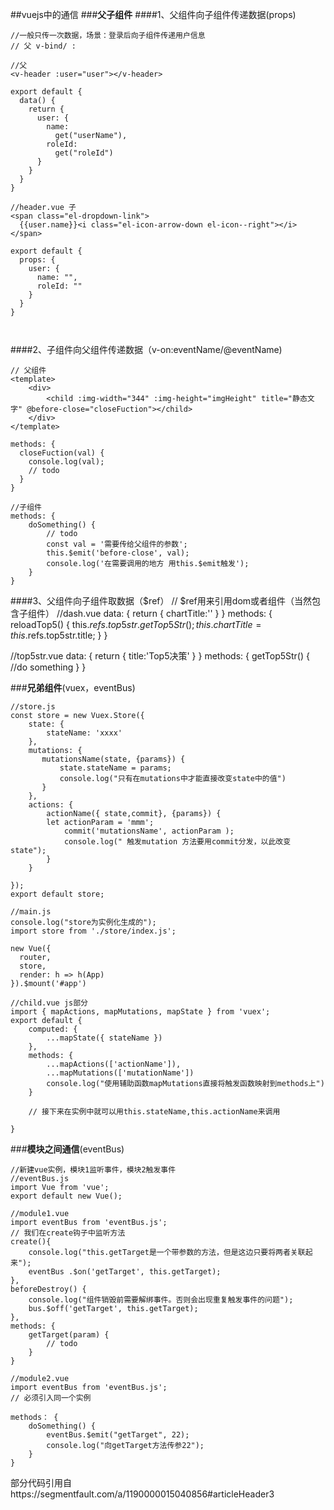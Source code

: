 ##vuejs中的通信
###**父子组件**
####1、父组件向子组件传递数据(props)
```
//一般只传一次数据，场景：登录后向子组件传递用户信息
// 父 v-bind/ :

//父
<v-header :user="user"></v-header>

export default {
  data() {
    return {
      user: {
        name:
          get("userName"),
        roleId:
          get("roleId")
      }
	}
  }
}

//header.vue 子
<span class="el-dropdown-link">
  {{user.name}}<i class="el-icon-arrow-down el-icon--right"></i>
</span>

export default {
  props: {
    user: {
      name: "",
      roleId: ""
    }
  }
}



```
####2、子组件向父组件传递数据（v-on:eventName/@eventName)
```
// 父组件
<template>
    <div>
        <child :img-width="344" :img-height="imgHeight" title="静态文字" @before-close="closeFuction"></child>
    </div>
</template>

methods: {
  closeFuction(val) {
	console.log(val);
	// todo
  }
}

//子组件
methods: {
    doSomething() {
        // todo
        const val = '需要传给父组件的参数';
        this.$emit('before-close', val);
        console.log('在需要调用的地方 用this.$emit触发');
    }
}

```

####3、父组件向子组件取数据（$ref）
// $ref用来引用dom或者组件（当然包含子组件）
//dash.vue
<chart-top5str ref="top5str" :chart-title="chartTitle"></chart-top5str>
data: {
  return {
	chartTitle:''
  }
}
methods: {
  reloadTop5() {
	this.$refs.top5str.getTop5Str();
	this.chartTitle = this.$refs.top5str.title;
  }
}

//top5str.vue
data: {
  return {
	title:'Top5决策'
  }
}
methods: {
  getTop5Str() {
	//do something
  }
}


###**兄弟组件**(vuex，eventBus)
```
//store.js
const store = new Vuex.Store({
    state: {
        stateName: 'xxxx'
    },
    mutations: {
       mutationsName(state, {params}) {
           state.stateName = params;
           console.log("只有在mutations中才能直接改变state中的值")
       } 
    },
    actions: {
        actionName({ state,commit}, {params}) {
        let actionParam = 'mmm';
            commit('mutationsName', actionParam );
            console.log(" 触发mutation 方法要用commit分发，以此改变state");
        }
    }
       
});
export default store;

//main.js
console.log("store为实例化生成的");
import store from './store/index.js';

new Vue({
  router,
  store,
  render: h => h(App)
}).$mount('#app')

//child.vue js部分
import { mapActions, mapMutations, mapState } from 'vuex';
export default {
    computed: {
        ...mapState({ stateName })
    },
    methods: {
        ...mapActions(['actionName']),
        ...mapMutations(['mutationName'])
        console.log("使用辅助函数mapMutations直接将触发函数映射到methods上")
    }
    
    // 接下来在实例中就可以用this.stateName,this.actionName来调用

}
```
###**模块之间通信**(eventBus)
```
//新建vue实例，模块1监听事件，模块2触发事件
//eventBus.js
import Vue from 'vue';
export default new Vue();

//module1.vue
import eventBus from 'eventBus.js'; 
// 我们在create钩子中监听方法
create(){
    console.log("this.getTarget是一个带参数的方法，但是这边只要将两者关联起来");
    eventBus .$on('getTarget', this.getTarget); 
},
beforeDestroy() {
    console.log("组件销毁前需要解绑事件。否则会出现重复触发事件的问题");
    bus.$off('getTarget', this.getTarget);
},
methods: {
    getTarget(param) {
        // todo
    }
}

//module2.vue
import eventBus from 'eventBus.js'; 
// 必须引入同一个实例

methods： {
    doSomething() {
        eventBus.$emit("getTarget", 22);
        console.log("向getTarget方法传参22");
    }
}

```

部分代码引用自https://segmentfault.com/a/1190000015040856#articleHeader3